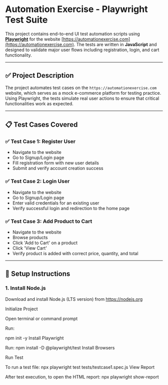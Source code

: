 # Automation Exercise - Playwright Test Suite

This project contains end-to-end UI test automation scripts using **[Playwright](https://playwright.dev/)** for the website [https://automationexercise.com](https://automationexercise.com). The tests are written in **JavaScript** and designed to validate major user flows including registration, login, and cart functionality.

---

## ✅ Project Description

The project automates test cases on the `https://automationexercise.com` website, which serves as a mock e-commerce platform for testing practice. Using Playwright, the tests simulate real user actions to ensure that critical functionalities work as expected.

---

## 📋 Test Cases Covered

### ✅ Test Case 1: Register User
- Navigate to the website
- Go to Signup/Login page
- Fill registration form with new user details
- Submit and verify account creation success

### ✅ Test Case 2: Login User
- Navigate to the website
- Go to Signup/Login page
- Enter valid credentials for an existing user
- Verify successful login and redirection to the home page

### ✅ Test Case 3: Add Product to Cart
- Navigate to the website
- Browse products
- Click 'Add to Cart' on a product
- Click 'View Cart'
- Verify product is added with correct price, quantity, and total

---

## 🚀 Setup Instructions

### 1. Install Node.js

Download and install Node.js (LTS version) from https://nodejs.org

Initialize Project

Open terminal or command prompt

Run:


npm init -y
Install Playwright

Run:
npm install -D @playwright/test
Install Browsers


Run Test

To run a test file:
npx playwright test tests/testcase1.spec.js
View Report

After test execution, to open the HTML report:
npx playwright show-report
